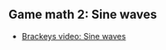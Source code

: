 ## Game math 2: Sine waves

* [Brackeys video: Sine waves](https://www.youtube.com/watch?v=pEXdTLsEAjk)